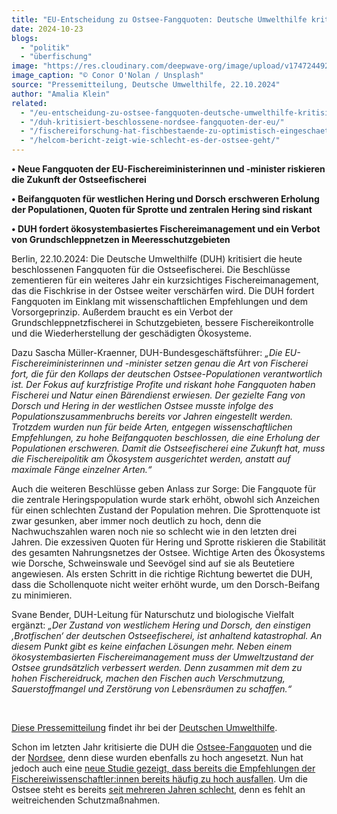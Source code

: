 ```yaml
---
title: "EU-Entscheidung zu Ostsee-Fangquoten: Deutsche Umwelthilfe kritisiert Beschlüsse als kurzsichtig"
date: 2024-10-23
blogs: 
  - "politik"
  - "überfischung"
image: "https://res.cloudinary.com/deepwave-org/image/upload/v1747244929/deepwave.org/netz_fischer_ostsee_fangquote_haende_conor-o-nolan-unsplash-scaled.jpg"
image_caption: "© Conor O'Nolan / Unsplash"
source: "Pressemitteilung, Deutsche Umwelthilfe, 22.10.2024"
author: "Amalia Klein"
related: 
  - "/eu-entscheidung-zu-ostsee-fangquoten-deutsche-umwelthilfe-kritisiert-beschluesse-als-unzureichend/"
  - "/duh-kritisiert-beschlossene-nordsee-fangquoten-der-eu/"
  - "/fischereiforschung-hat-fischbestaende-zu-optimistisch-eingeschaetzt/"
  - "/helcom-bericht-zeigt-wie-schlecht-es-der-ostsee-geht/"
---
```


**• Neue Fangquoten der EU-Fischereiministerinnen und -minister riskieren die Zukunft der Ostseefischerei**

**• Beifangquoten für westlichen Hering und Dorsch erschweren Erholung der Populationen, Quoten für Sprotte und zentralen Hering sind riskant**

**• DUH fordert ökosystembasiertes Fischereimanagement und ein Verbot von Grundschleppnetzen in Meeresschutzgebieten**

Berlin, 22.10.2024: Die Deutsche Umwelthilfe (DUH) kritisiert die heute beschlossenen Fangquoten für die Ostseefischerei. Die Beschlüsse zementieren für ein weiteres Jahr ein kurzsichtiges Fischereimanagement, das die Fischkrise in der Ostsee weiter verschärfen wird. Die DUH fordert Fangquoten im Einklang mit wissenschaftlichen Empfehlungen und dem Vorsorgeprinzip. Außerdem braucht es ein Verbot der Grundschleppnetzfischerei in Schutzgebieten, bessere Fischereikontrolle und die Wiederherstellung der geschädigten Ökosysteme.

Dazu Sascha Müller-Kraenner, DUH-Bundesgeschäftsführer: _„Die EU-Fischereiministerinnen und -minister setzen genau die Art von Fischerei fort, die für den Kollaps der deutschen Ostsee-Populationen verantwortlich ist. Der Fokus auf kurzfristige Profite und riskant hohe Fangquoten haben Fischerei und Natur einen Bärendienst erwiesen. Der gezielte Fang von Dorsch und Hering in der westlichen Ostsee musste infolge des Populationszusammenbruchs bereits vor Jahren eingestellt werden. Trotzdem wurden nun für beide Arten, entgegen wissenschaftlichen Empfehlungen, zu hohe Beifangquoten beschlossen, die eine Erholung der Populationen erschweren. Damit die Ostseefischerei eine Zukunft hat, muss die Fischereipolitik am Ökosystem ausgerichtet werden, anstatt auf maximale Fänge einzelner Arten.“_

Auch die weiteren Beschlüsse geben Anlass zur Sorge: Die Fangquote für die zentrale Heringspopulation wurde stark erhöht, obwohl sich Anzeichen für einen schlechten Zustand der Population mehren. Die Sprottenquote ist zwar gesunken, aber immer noch deutlich zu hoch, denn die Nachwuchszahlen waren noch nie so schlecht wie in den letzten drei Jahren. Die exzessiven Quoten für Hering und Sprotte riskieren die Stabilität des gesamten Nahrungsnetzes der Ostsee. Wichtige Arten des Ökosystems wie Dorsche, Schweinswale und Seevögel sind auf sie als Beutetiere angewiesen. Als ersten Schritt in die richtige Richtung bewertet die DUH, dass die Schollenquote nicht weiter erhöht wurde, um den Dorsch-Beifang zu minimieren.

Svane Bender, DUH-Leitung für Naturschutz und biologische Vielfalt ergänzt: _„Der Zustand von westlichem Hering und Dorsch, den einstigen ‚Brotfischen‘ der deutschen Ostseefischerei, ist anhaltend katastrophal. An diesem Punkt gibt es keine einfachen Lösungen mehr. Neben einem ökosystembasierten Fischereimanagement muss der Umweltzustand der Ostsee grundsätzlich verbessert werden. Denn zusammen mit dem zu hohen Fischereidruck, machen den Fischen auch Verschmutzung, Sauerstoffmangel und Zerstörung von Lebensräumen zu schaffen.“_ 

 

[Diese Pressemitteilung](https://www.duh.de/presse/pressemitteilungen/pressemitteilung/eu-entscheidung-zu-ostsee-fangquoten-deutsche-umwelthilfe-kritisiert-beschluesse-als-kurzsichtig/) findet ihr bei der [Deutschen Umwelthilfe](https://www.duh.de/).

Schon im letzten Jahr kritisierte die DUH die [Ostsee-Fangquoten](https://www.deepwave.org/eu-entscheidung-zu-ostsee-fangquoten-deutsche-umwelthilfe-kritisiert-beschluesse-als-unzureichend/) und die der [Nordsee](https://www.deepwave.org/duh-kritisiert-beschlossene-nordsee-fangquoten-der-eu/), denn diese wurden ebenfalls zu hoch angesetzt. Nun hat jedoch auch eine [neue Studie gezeigt, dass bereits die Empfehlungen der Fischereiwissenschaftler:innen bereits häufig zu hoch ausfallen](https://www.deepwave.org/fischereiforschung-hat-fischbestaende-zu-optimistisch-eingeschaetzt/). Um die Ostsee steht es bereits [seit mehreren Jahren schlecht](https://www.deepwave.org/helcom-bericht-zeigt-wie-schlecht-es-der-ostsee-geht/), denn es fehlt an weitreichenden Schutzmaßnahmen.
